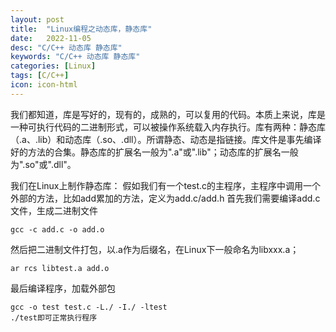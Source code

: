 ```yaml
---
layout: post
title:  "Linux编程之动态库，静态库"
date:   2022-11-05
desc: "C/C++ 动态库 静态库"
keywords: "C/C++ 动态库 静态库"
categories: [Linux]
tags: [C/C++]
icon: icon-html
---
```


我们都知道，库是写好的，现有的，成熟的，可以复用的代码。本质上来说，库是一种可执行代码的二进制形式，可以被操作系统载入内存执行。库有两种：静态库（.a、.lib）和动态库（.so、.dll）。所谓静态、动态是指链接。库文件是事先编译好的方法的合集。静态库的扩展名一般为".a"或".lib"；动态库的扩展名一般为".so"或".dll"。

我们在Linux上制作静态库：
假如我们有一个test.c的主程序，主程序中调用一个外部的方法，比如add累加的方法，定义为add.c/add.h
首先我们需要编译add.c文件，生成二进制文件

    gcc -c add.c -o add.o

然后把二进制文件打包，以.a作为后缀名，在Linux下一般命名为libxxx.a；

    ar rcs libtest.a add.o
    
最后编译程序，加载外部包

    gcc -o test test.c -L./ -I./ -ltest  
    ./test即可正常执行程序   